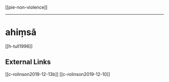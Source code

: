 [[pie-non-violence]]

---

# ahiṃsā

[[h-tull1996]]

## External Links
[[c-rolinson2019-12-13b]]
[[c-rolinson2019-12-10]]